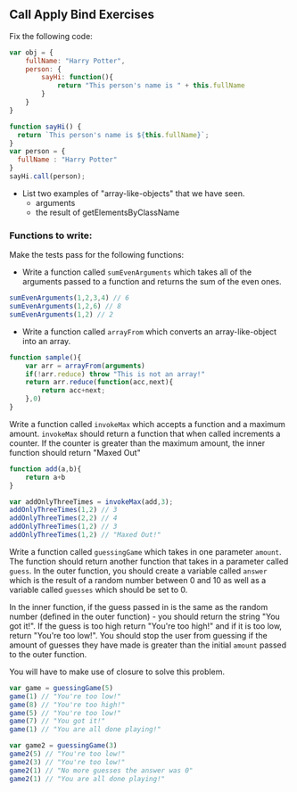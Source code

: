 ## Call Apply Bind Exercises

Fix the following code:

```javascript
var obj = {
    fullName: "Harry Potter",
    person: {
        sayHi: function(){
            return "This person's name is " + this.fullName
        }
    }
}

function sayHi() {
  return `This person's name is ${this.fullName}`;
}
var person = {
  fullName : "Harry Potter"
}
sayHi.call(person);
```

- List two examples of "array-like-objects" that we have seen.
    - arguments
    - the result of getElementsByClassName

### Functions to write:

Make the tests pass for the following functions:

- Write a function called `sumEvenArguments` which takes all of the arguments passed to a function and returns the sum of the even ones.

```javascript
sumEvenArguments(1,2,3,4) // 6
sumEvenArguments(1,2,6) // 8
sumEvenArguments(1,2) // 2
```

- Write a function called `arrayFrom` which converts an array-like-object into an array.

```javascript
function sample(){
    var arr = arrayFrom(arguments)
    if(!arr.reduce) throw "This is not an array!"
    return arr.reduce(function(acc,next){
        return acc+next;
    },0)
}
```

Write a function called `invokeMax` which accepts a function and a maximum amount. `invokeMax` should return a function that when called increments a counter. If the counter is greater than the maximum amount, the inner function should return "Maxed Out"

```javascript
function add(a,b){
    return a+b
}

var addOnlyThreeTimes = invokeMax(add,3);
addOnlyThreeTimes(1,2) // 3
addOnlyThreeTimes(2,2) // 4
addOnlyThreeTimes(1,2) // 3
addOnlyThreeTimes(1,2) // "Maxed Out!"
```

Write a function called `guessingGame` which takes in one parameter `amount`. The function should return another function that takes in a parameter called `guess`. In the outer function, you should create a variable called `answer` which is the result of a random number between 0 and 10 as well as a variable called `guesses` which should be set to 0.

In the inner function, if the guess passed in is the same as the random number (defined in the outer function) - you should return the string "You got it!". If the guess is too high return "You're too high!" and if it is too low, return "You're too low!". You should stop the user from guessing if the amount of guesses they have made is greater than the initial `amount` passed to the outer function.

You will have to make use of closure to solve this problem.

```javascript
var game = guessingGame(5)
game(1) // "You're too low!"
game(8) // "You're too high!"
game(5) // "You're too low!"
game(7) // "You got it!"
game(1) // "You are all done playing!"

var game2 = guessingGame(3)
game2(5) // "You're too low!"
game2(3) // "You're too low!"
game2(1) // "No more guesses the answer was 0"
game2(1) // "You are all done playing!"
```
